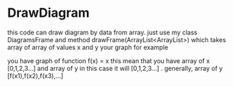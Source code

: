 # DrawDiagram
this code can draw diagram by data from array.
just use my class DiagramsFrame and method drawFrame(ArrayList<ArrayList<Double>>) which takes array of array of values x and y your graph
for example

you have graph of function f(x) = x this mean that you have array of x [0,1,2,3...] and array of y in this case it will [0,1,2,3...] .
generally, array of y [f(x1),f(x2),f(x3),...]
